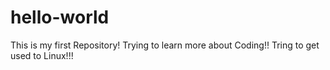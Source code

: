 # hello-world
This is my first Repository!
Trying to learn more about Coding!!
Tring to get used to Linux!!!
